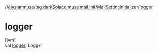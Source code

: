//[elysianmuse](../../../index.md)/[org.darkSolace.muse.mail.init](../index.md)/[MailSettingInitializer](index.md)/[logger](logger.md)

# logger

[jvm]\
val [logger](logger.md): Logger
